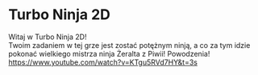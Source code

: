# Turbo Ninja 2D
Witaj w Turbo Ninja 2D!
<br>Twoim zadaniem w tej grze jest zostać potężnym ninją, a co za tym idzie pokonać wielkiego mistrza ninja Żeralta z Piwii! Powodzenia! 
https://www.youtube.com/watch?v=KTgu5RVd7HY&t=3s
